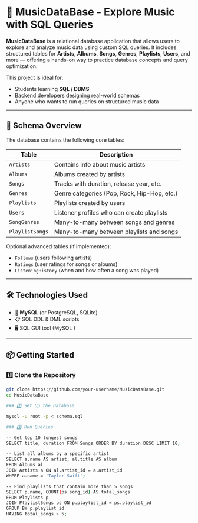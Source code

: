 # 🎵 MusicDataBase - Explore Music with SQL Queries

**MusicDataBase** is a relational database application that allows users to explore and analyze music data using custom SQL queries. It includes structured tables for **Artists**, **Albums**, **Songs**, **Genres**, **Playlists**, **Users**, and more — offering a hands-on way to practice database concepts and query optimization.

This project is ideal for:
- Students learning **SQL / DBMS**
- Backend developers designing real-world schemas
- Anyone who wants to run queries on structured music data

---

## 🧱 Schema Overview

The database contains the following core tables:

| Table        | Description                                     |
|--------------|-------------------------------------------------|
| `Artists`    | Contains info about music artists               |
| `Albums`     | Albums created by artists                       |
| `Songs`      | Tracks with duration, release year, etc.        |
| `Genres`     | Genre categories (Pop, Rock, Hip-Hop, etc.)     |
| `Playlists`  | Playlists created by users                      |
| `Users`      | Listener profiles who can create playlists      |
| `SongGenres` | Many-to-many between songs and genres           |
| `PlaylistSongs` | Many-to-many between playlists and songs     |

Optional advanced tables (if implemented):
- `Follows` (users following artists)
- `Ratings` (user ratings for songs or albums)
- `ListeningHistory` (when and how often a song was played)

---

## 🛠️ Technologies Used

- 💽 **MySQL** (or PostgreSQL, SQLite)
- 📋 SQL DDL & DML scripts
- 🖥️ SQL GUI tool (MySQL )

---

## 📦 Getting Started

### 1️⃣ Clone the Repository

```bash
git clone https://github.com/your-username/MusicDataBase.git
cd MusicDataBase

### 2️⃣ Set Up the Database

mysql -u root -p < schema.sql

### 3️⃣ Run Queries

-- Get top 10 longest songs
SELECT title, duration FROM Songs ORDER BY duration DESC LIMIT 10;

-- List all albums by a specific artist
SELECT a.name AS artist, al.title AS album
FROM Albums al
JOIN Artists a ON al.artist_id = a.artist_id
WHERE a.name = 'Taylor Swift';

-- Find playlists that contain more than 5 songs
SELECT p.name, COUNT(ps.song_id) AS total_songs
FROM Playlists p
JOIN PlaylistSongs ps ON p.playlist_id = ps.playlist_id
GROUP BY p.playlist_id
HAVING total_songs > 5;


